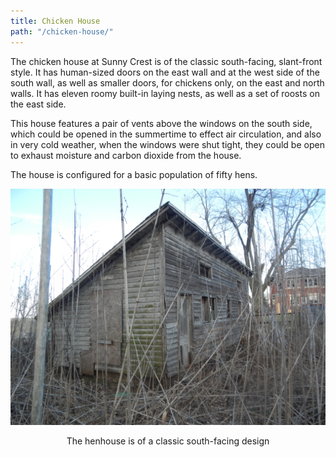 ```yaml
---
title: Chicken House
path: "/chicken-house/"
---
```


The chicken house at Sunny Crest is of the classic south-facing, slant-front style.  It has human-sized doors on the east wall and at the west side of the south wall, as well as smaller doors, for chickens only, on the east and north walls.  It has eleven roomy built-in laying nests, as well as a set of roosts on the east side.

This house features a pair of vents above the windows on the south side, which could be opened in the summertime to effect air circulation, and also in very cold weather, when the windows were shut tight, they could be open to exhaust moisture and carbon dioxide from the house.

The house is configured for a basic population of fifty hens.

![Chicken House](./chickenHouse.jpg)
<center>
The henhouse is of a classic south-facing design
</center>
